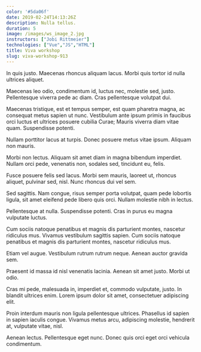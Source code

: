 ```yaml
---
color: '#5da06f'
date: 2019-02-24T14:13:26Z
description: Nulla tellus.
duration: 5
image: /images/ws_image_2.jpg
instructors: ["Jobi Rittmeier"]
technologies: ["Vue","JS","HTML"]
title: Viva workshop
slug: viva-workshop-913
---
```

In quis justo. Maecenas rhoncus aliquam lacus. Morbi quis tortor id nulla ultrices aliquet.

Maecenas leo odio, condimentum id, luctus nec, molestie sed, justo. Pellentesque viverra pede ac diam. Cras pellentesque volutpat dui.

Maecenas tristique, est et tempus semper, est quam pharetra magna, ac consequat metus sapien ut nunc. Vestibulum ante ipsum primis in faucibus orci luctus et ultrices posuere cubilia Curae; Mauris viverra diam vitae quam. Suspendisse potenti.

Nullam porttitor lacus at turpis. Donec posuere metus vitae ipsum. Aliquam non mauris.

Morbi non lectus. Aliquam sit amet diam in magna bibendum imperdiet. Nullam orci pede, venenatis non, sodales sed, tincidunt eu, felis.

Fusce posuere felis sed lacus. Morbi sem mauris, laoreet ut, rhoncus aliquet, pulvinar sed, nisl. Nunc rhoncus dui vel sem.

Sed sagittis. Nam congue, risus semper porta volutpat, quam pede lobortis ligula, sit amet eleifend pede libero quis orci. Nullam molestie nibh in lectus.

Pellentesque at nulla. Suspendisse potenti. Cras in purus eu magna vulputate luctus.

Cum sociis natoque penatibus et magnis dis parturient montes, nascetur ridiculus mus. Vivamus vestibulum sagittis sapien. Cum sociis natoque penatibus et magnis dis parturient montes, nascetur ridiculus mus.

Etiam vel augue. Vestibulum rutrum rutrum neque. Aenean auctor gravida sem.

Praesent id massa id nisl venenatis lacinia. Aenean sit amet justo. Morbi ut odio.

Cras mi pede, malesuada in, imperdiet et, commodo vulputate, justo. In blandit ultrices enim. Lorem ipsum dolor sit amet, consectetuer adipiscing elit.

Proin interdum mauris non ligula pellentesque ultrices. Phasellus id sapien in sapien iaculis congue. Vivamus metus arcu, adipiscing molestie, hendrerit at, vulputate vitae, nisl.

Aenean lectus. Pellentesque eget nunc. Donec quis orci eget orci vehicula condimentum.

